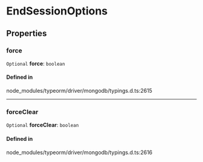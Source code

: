 # EndSessionOptions

## Properties

### force

 `Optional` **force**: `boolean`

#### Defined in

node_modules/typeorm/driver/mongodb/typings.d.ts:2615

___

### forceClear

 `Optional` **forceClear**: `boolean`

#### Defined in

node_modules/typeorm/driver/mongodb/typings.d.ts:2616
